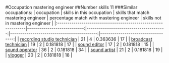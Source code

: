 #Occupation mastering engineer
##Number skills 11
###Similar occupations:
| occupation                                                    |   skills in this occupation |   skills that match mastering engineer |   percentage match with mastering engineer |   skills not in mastering engineer |
|:--------------------------------------------------------------|----------------------------:|---------------------------------------:|-------------------------------------------:|-----------------------------------:|
| [recording studio technician](recording_studio_technician.md) |                          21 |                                      4 |                                   0.363636 |                                 17 |
| [broadcast technician](broadcast_technician.md)               |                          19 |                                      2 |                                   0.181818 |                                 17 |
| [sound editor](sound_editor.md)                               |                          17 |                                      2 |                                   0.181818 |                                 15 |
| [sound operator](sound_operator.md)                           |                          36 |                                      2 |                                   0.181818 |                                 34 |
| [sound artist](sound_artist.md)                               |                          21 |                                      2 |                                   0.181818 |                                 19 |
| [vlogger](vlogger.md)                                         |                          20 |                                      2 |                                   0.181818 |                                 18 |
